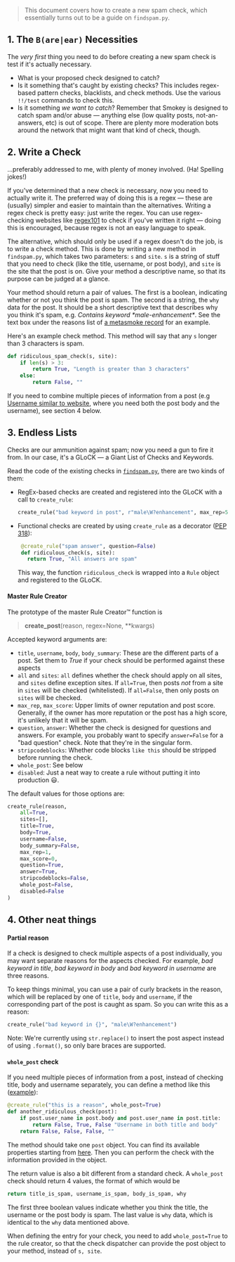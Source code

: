 > This document covers how to create a new spam check, which essentially turns out to be a guide on `findspam.py`.

## 1. The `B(are|ear)` Necessities
The *very first* thing you need to do before creating a new spam check is test if it's actually necessary.

- What is your proposed check designed to catch?
- Is it something that's caught by existing checks? This includes regex-based pattern checks, blacklists, and check methods. Use the various `!!/test` commands to check this.
- Is it something *we want to catch*? Remember that Smokey is designed to catch spam and/or abuse — anything else (low quality posts, not-an-answers, etc) is out of scope. There are plenty more moderation bots around the network that might want that kind of check, though.

## 2. Write a Check
...preferably addressed to me, with plenty of money involved. (Ha! Spelling jokes!)

If you've determined that a new check is necessary, now you need to actually write it. The preferred way of doing this is a regex — these are (usually) simpler and easier to maintain than the alternatives. Writing a regex check is pretty easy: just write the regex. You can use regex-checking websites like [regex101](http://regex101.com) to check if you've written it right — doing this is encouraged, because regex is not an easy language to speak.

The alternative, which should only be used if a regex doesn't do the job, is to write a check method. This is done by writing a new method in `findspam.py`, which takes two parameters: `s` and `site`. `s` is a string of stuff that you need to check (like the title, username, or post body), and `site` is the site that the post is on. Give your method a descriptive name, so that its purpose can be judged at a glance.

Your method should return a pair of values. The first is a boolean, indicating whether or not you think the post is spam. The second is a string, the `why` data for the post. It should be a short descriptive text that describes why you think it's spam, e.g. *Contains keyword \*male-enhancement\**. See the text box under the reasons list of [a metasmoke record](https://m.erwaysoftware.com/post/130809) for an example.

Here's an example check method. This method will say that any `s` longer than 3 characters is spam.

```py
def ridiculous_spam_check(s, site):
    if len(s) > 3:
        return True, "Length is greater than 3 characters"
    else:
        return False, ""
```

If you need to combine multiple pieces of information from a post (e.g [Username similar to website](https://github.com/Charcoal-SE/SmokeDetector/blob/5374e226dabb574a974bdebd826d8c9a9921fc93/findspam.py#L607), where you need both the post body and the username), see section 4 below.

## 3. Endless Lists
Checks are our ammunition against spam; now you need a gun to fire it from. In our case, it's a GLoCK — a Giant List of Checks and Keywords.

Read the code of the existing checks in [`findspam.py`](https://github.com/Charcoal-SE/SmokeDetector/blob/master/findspam.py), there are two kinds of them:

- RegEx-based checks are created and registered into the GLoCK with a call to `create_rule`:

  ```py
  create_rule("bad keyword in post", r"male\W?enhancement", max_rep=5, max_score=1)
  ```

- Functional checks are created by using `create_rule` as a decorator ([PEP 318](https://www.python.org/dev/peps/pep-0318/)):

  ```py
   @create_rule("spam answer", question=False)
   def ridiculous_check(s, site):
     return True, "All answers are spam"
  ```

  This way, the function `ridiculous_check` is wrapped into a `Rule` object and registered to the GLoCK.

#### Master Rule Creator

The prototype of the master Rule Creator™ function is

> **create_post**(reason, regex=None, **kwargs)

Accepted keyword arguments are:

- `title`, `username`, `body`, `body_summary`: These are the different parts of a post. Set them to *True* if your check should be performed against these aspects
- `all` and `sites`: `all` defines whether the check should apply on all sites, and `sites` define exception sites. If `all=True`, then posts *not* from a site in `sites` will be checked (whitelisted). If `all=False`, then only posts on `sites` will be checked.
- `max_rep`, `max_score`: Upper limits of owner reputation and post score. Generally, if the owner has more reputation or the post has a high score, it's unlikely that it will be spam.
- `question`, `answer`: Whether the check is designed for questions and answers. For example, you probably want to specify `answer=False` for a "bad question" check. Note that they're in the singular form.
- `stripcodeblocks`: Whether code blocks `like this` should be stripped before running the check.
- `whole_post`: See below
- `disabled`: Just a neat way to create a rule without putting it into production 😃.

The default values for those options are:

```py
create_rule(reason,
    all=True,
    sites=[],
    title=True,
    body=True,
    username=False,
    body_summary=False,
    max_rep=1,
    max_score=0,
    question=True,
    answer=True,
    stripcodeblocks=False,
    whole_post=False,
    disabled=False
)
```

## 4. Other neat things

#### Partial reason

If a check is designed to check multiple aspects of a post individually, you may want separate reasons for the aspects checked. For example, *bad keyword in title*, *bad keyword in body* and *bad keyword in username* are three reasons.

To keep things minimal, you can use a pair of curly brackets in the reason, which will be replaced by one of `title`, `body` and `username`, if the corresponding part of the post is caught as spam. So you can write this as a reason:

```python
create_rule("bad keyword in {}", "male\W?enhancement")
```

Note: We're currently using `str.replace()` to insert the post aspect instead of using `.format()`, so only bare braces are supported.

#### `whole_post` check

If you need multiple pieces of information from a post, instead of checking title, body and username separately, you can define a method like this ([example](https://github.com/Charcoal-SE/SmokeDetector/blob/5374e226dabb574a974bdebd826d8c9a9921fc93/findspam.py#L607)):

```python
@create_rule("this is a reason", whole_post=True)
def another_ridiculous_check(post):
    if post.user_name in post.body and post.user_name in post.title:
        return False, True, False "Username in both title and body"
    return False, False, False, ""
```

The method should take one `post` object. You can find its available properties starting from [here](https://github.com/Charcoal-SE/SmokeDetector/blob/5374e226dabb574a974bdebd826d8c9a9921fc93/classes/_Post.py#L180). Then you can perform the check with the information provided in the object.

The return value is also a bit different from a standard check. A `whole_post` check should return 4 values, the format of which would be

```python
return title_is_spam, username_is_spam, body_is_spam, why
```

The first three boolean values indicate whether you think the title, the username or the post body is spam. The last value is `why` data, which is identical to the `why` data mentioned above.

When defining the entry for your check, you need to add `whole_post=True` to the rule creator, so that the check dispatcher can provide the post object to your method, instead of `s, site`.